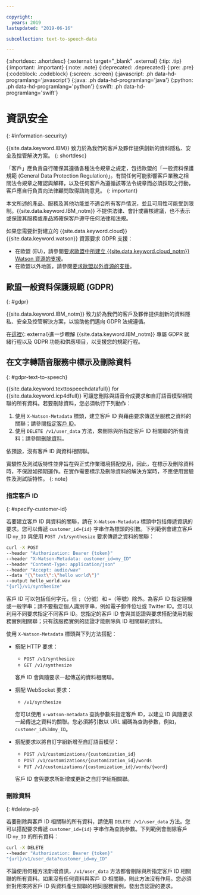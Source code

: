 ```yaml
---

copyright:
  years: 2019
lastupdated: "2019-06-16"

subcollection: text-to-speech-data

---
```


{:shortdesc: .shortdesc}
{:external: target="_blank" .external}
{:tip: .tip}
{:important: .important}
{:note: .note}
{:deprecated: .deprecated}
{:pre: .pre}
{:codeblock: .codeblock}
{:screen: .screen}
{:javascript: .ph data-hd-programlang='javascript'}
{:java: .ph data-hd-programlang='java'}
{:python: .ph data-hd-programlang='python'}
{:swift: .ph data-hd-programlang='swift'}

# 資訊安全
{: #information-security}

{{site.data.keyword.IBM}} 致力於為我們的客戶及夥伴提供創新的資料隱私、安全及控管解決方案。
{: shortdesc}

「客戶」應負責自行確保其遵循各種法令規章之規定，包括歐盟的「一般資料保護規範 (General Data Protection Regulation)」。有關任何可能影響客戶業務之相關法令規章之確認與解釋，以及任何客戶為遵循該等法令規章而必須採取之行動，客戶應自行負責向法律顧問取得諮詢意見。
{: important}

本文所述的產品、服務及其他功能並不適合所有客戶情況，並且可用性可能受到限制。{{site.data.keyword.IBM_notm}} 不提供法律、會計或審核建議，也不表示或保證其服務或產品將確保客戶遵守任何法律和法規。

如果您需要針對建立的 {{site.data.keyword.cloud}} {{site.data.keyword.watson}} 資源要求 GDPR 支援：

-   在歐盟 (EU)，請參閱[要求歐盟中所建立 {{site.data.keyword.cloud_notm}} Watson 資源的支援](/docs/services/watson?topic=watson-gdpr-sar#request-EU)。
-   在歐盟以外地區，請參閱[要求歐盟以外資源的支援](/docs/services/watson?topic=watson-gdpr-sar#request-non-EU)。

## 歐盟一般資料保護規範 (GDPR)
{: #gdpr}

{{site.data.keyword.IBM_notm}} 致力於為我們的客戶及夥伴提供創新的資料隱私、安全及控管解決方案，以協助他們邁向 GDPR 法規遵循。

在[這裡](http://www.ibm.com/gdpr){: external}進一步瞭解 {{site.data.keyword.IBM_notm}} 專屬 GDPR 就緒行程以及 GDPR 功能和供應項目，以支援您的規範行程。

## 在文字轉語音服務中標示及刪除資料
{: #gdpr-text-to-speech}

{{site.data.keyword.texttospeechdatafull}} for {{site.data.keyword.icp4dfull}} 可讓您刪除與語音合成要求和自訂語音模型相關聯的所有資料。若要刪除資料，您必須執行下列動作：

1.  使用 `X-Watson-Metadata` 標頭，建立客戶 ID 與藉由要求傳送至服務之資料的關聯；請參閱[指定客戶 ID](#specify-customer-id)。
1.  使用 `DELETE /v1/user_data` 方法，來刪除與所指定客戶 ID 相關聯的所有資料；請參閱[刪除資料](#delete-pi)。

依預設，沒有客戶 ID 與資料相關聯。

實驗性及測試版特性並非旨在與正式作業環境搭配使用，因此，在標示及刪除資料時，不保證如預期運作。在實作需要標示及刪除資料的解決方案時，不應使用實驗性及測試版特性。
{: note}

### 指定客戶 ID
{: #specify-customer-id}

若要建立客戶 ID 與資料的關聯，請在 `X-Watson-Metadata` 標頭中包括傳遞資訊的要求。您可以傳遞 `customer_id={id}` 字串作為標頭的引數。下列範例會建立客戶 ID `my_ID` 與使用 `POST /v1/synthesize` 要求傳遞之資料的關聯：

```bash
curl -X POST
--header "Authorization: Bearer {token}"
--header "X-Watson-Metadata: customer_id=my_ID"
--header "Content-Type: application/json"
--header "Accept: audio/wav"
--data "{\"text\":\"hello world\"}"
--output hello_world.wav
"{url}/v1/synthesize"
```

客戶 ID 可以包括任何字元，但 `;`（分號）和 `=`（等號）除外。為客戶 ID 指定隨機或一般字串；請不要指定個人識別字串，例如電子郵件位址或 Twitter ID。您可以利用不同要求指定不同客戶 ID。您指定的客戶 ID 會與其認證與要求搭配使用的服務實例相關聯；只有該服務實例的認證才能刪除與 ID 相關聯的資料。

使用 `X-Watson-Metadata` 標頭與下列方法搭配：

-   搭配 HTTP 要求：
    -   `POST /v1/synthesize`
    -   `GET /v1/synthesize`

    客戶 ID 會與隨要求一起傳送的資料相關聯。

-   搭配 WebSocket 要求：
    -   `/v1/synthesize`

    您可以使用 `x-watson-metadata` 查詢參數來指定客戶 ID，以建立 ID 與隨要求一起傳送之資料的關聯。您必須將引數以 URL 編碼為查詢參數，例如，`customer_id%3dmy_ID`。

-   搭配要求以將自訂字組新增至自訂語音模型：
    -   `POST /v1/customizations/{customization_id}`
    -   `POST /v1/customizations/{customization_id}/words`
    -   `PUT /v1/customizations/{customization_id}/words/{word}`

    客戶 ID 會與要求所新增或更新之自訂字組相關聯。

### 刪除資料
{: #delete-pi}

若要刪除與客戶 ID 相關聯的所有資料，請使用 `DELETE /v1/user_data` 方法。您可以搭配要求傳遞 `customer_id={id}` 字串作為查詢參數。下列範例會刪除客戶 ID `my_ID` 的所有資料：

```bash
curl -X DELETE
--header "Authorization: Bearer {token}"
"{url}/v1/user_data?customer_id=my_ID"
```

不論使用何種方法新增資訊，`/v1/user_data` 方法都會刪除與所指定客戶 ID 相關聯的所有資料。如果沒有任何資料與客戶 ID 相關聯，則此方法沒有作用。您必須針對用來將客戶 ID 與資料產生關聯的相同服務實例，發出含認證的要求。
